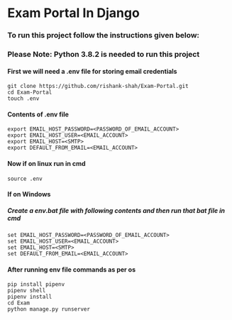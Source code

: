 # Exam Portal In Django

### To run this project follow the instructions given below:

### Please Note: Python 3.8.2 is needed to run this project

#### First we will need a .env file for storing email credentials
```
git clone https://github.com/rishank-shah/Exam-Portal.git
cd Exam-Portal
touch .env
```

#### Contents of .env file
```
export EMAIL_HOST_PASSWORD=<PASSWORD_OF_EMAIL_ACCOUNT>
export EMAIL_HOST_USER=<EMAIL_ACCOUNT>
export EMAIL_HOST=<SMTP>
export DEFAULT_FROM_EMAIL=<EMAIL_ACCOUNT>
```

#### Now if on linux run in cmd
```
source .env
```

#### If on Windows
##### Create a env.bat file with following contents and then run that bat file in cmd
```
set EMAIL_HOST_PASSWORD=<PASSWORD_OF_EMAIL_ACCOUNT>
set EMAIL_HOST_USER=<EMAIL_ACCOUNT>
set EMAIL_HOST=<SMTP>
set DEFAULT_FROM_EMAIL=<EMAIL_ACCOUNT>
```

#### After running env file commands as per os 
```
pip install pipenv
pipenv shell
pipenv install
cd Exam
python manage.py runserver
```